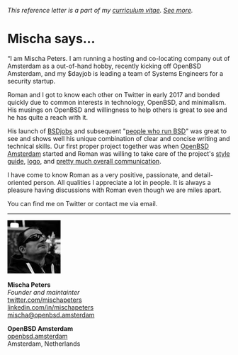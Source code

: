 _This reference letter is a part of my [curriculum vitae](/cv.html).
[See&nbsp;more](./)._

# Mischa says...

<p class="f4 f3-m f3-l lh-title ni">&#8220;I am Mischa Peters. I
am running a hosting and co-locating company out of Amsterdam as a
out-of-hand hobby, recently kicking off OpenBSD Amsterdam, and my
$dayjob is leading a team of Systems Engineers for a security
startup.</p>

Roman and I got to know each other on Twitter in early 2017 and
bonded quickly due to common interests in technology, OpenBSD, and
minimalism. His musings on OpenBSD and willingness to help others
is great to see and he has quite a reach with it.

His launch of [BSDjobs](https://www.bsdjobs.com/) and subsequent
"[people who run BSD](https://www.bsdjobs.com/people/)" was great
to see and shows well his unique combination of clear and concise
writing and technical skills. Our first proper project together was
when [OpenBSD Amsterdam](https://openbsd.amsterdam/?rz) started and
Roman was willing to take care of the project's [style
guide](/openbsd.amsterdam/), [logo](/openbsd.amsterdam/), and [pretty
much overall
communication](https://twitter.com/search?q=from:@romanzolotarev+@openbsdams).

I have come to know Roman as a very positive, passionate, and
detail-oriented person. All qualities I appreciate a lot in people.
It is always a pleasure having discussions with Roman even though
we are miles apart.

You can find me on Twitter or contact me via email.

---

<img src="mp.jpeg" class="br-100 w3">

**Mischa Peters**<br>
_Founder and maintainter_<br>
[twitter.com/mischapeters](https://twitter.com/mischapeters)<br>
[linkedin.com/in/mischapeters](https://linkedin.com/in/mischapeters)<br>
mischa@openbsd.amsterdam

**OpenBSD Amsterdam**<br>
[openbsd.amsterdam](https://openbsd.amsterdam/?rz)<br>
Amsterdam, Netherlands
